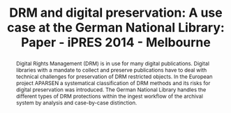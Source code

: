 ---
abstract: "Digital Rights Management (DRM) is in use for many digital publications.
  Digital libraries with a mandate to collect and preserve publications have to deal
  with technical challenges for preservation of DRM restricted objects. In the European
  project APARSEN a systematical classification of DRM methods and its risks for digital
  preservation was introduced. The German National Library handles the different types
  of DRM protections within the ingest workflow of the archival system by analysis
  and case-by-case distinction. \n"
creators:
- Steinke, Tobias
- Hein, Stefan
date: null
document_url: https://services.phaidra.univie.ac.at/api/object/o:378120/download
grand_parent: iPRES
institutions: []
keywords:
- digital rights management
- digital preservation
- deutsche nationalbibliothek
- aparsen
- ingest level
landing_page_url: https://phaidra.univie.ac.at/o:378120
language: eng
layout: publication
license: CC BY-NC-SA 3.0 AT
notes_url: null
parent: iPRES 2014
presentation_url: null
size: 236571
source_name: iPRES
title: 'DRM and digital preservation: A use case at the German National Library: Paper
  - iPRES 2014 - Melbourne'
type: paper
year: 2014
---
